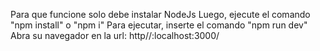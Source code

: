Para que funcione solo debe instalar NodeJs
Luego, ejecute el comando "npm install" o "npm i"
Para ejecutar, inserte el comando "npm run dev"
Abra su navegador en la url: http//:localhost:3000/